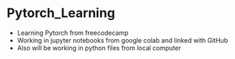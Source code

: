 # Pytorch_Learning
- Learning Pytorch from freecodecamp
- Working in jupyter notebooks from google colab and linked with GitHub
- Also will be working in python files from local computer